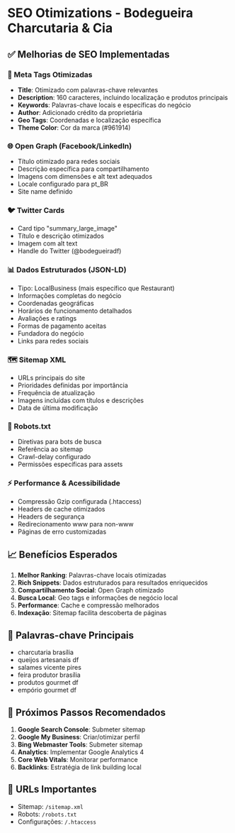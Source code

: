 # SEO Otimizations - Bodegueira Charcutaria & Cia

## ✅ Melhorias de SEO Implementadas

### 📍 Meta Tags Otimizadas

- **Title**: Otimizado com palavras-chave relevantes
- **Description**: 160 caracteres, incluindo localização e produtos principais
- **Keywords**: Palavras-chave locais e específicas do negócio
- **Author**: Adicionado crédito da proprietária
- **Geo Tags**: Coordenadas e localização específica
- **Theme Color**: Cor da marca (#961914)

### 🌐 Open Graph (Facebook/LinkedIn)

- Título otimizado para redes sociais
- Descrição específica para compartilhamento
- Imagens com dimensões e alt text adequados
- Locale configurado para pt_BR
- Site name definido

### 🐦 Twitter Cards

- Card tipo "summary_large_image"
- Título e descrição otimizados
- Imagem com alt text
- Handle do Twitter (@bodegueiradf)

### 📊 Dados Estruturados (JSON-LD)

- Tipo: LocalBusiness (mais específico que Restaurant)
- Informações completas do negócio
- Coordenadas geográficas
- Horários de funcionamento detalhados
- Avaliações e ratings
- Formas de pagamento aceitas
- Fundadora do negócio
- Links para redes sociais

### 🗺️ Sitemap XML

- URLs principais do site
- Prioridades definidas por importância
- Frequência de atualização
- Imagens incluídas com títulos e descrições
- Data de última modificação

### 🤖 Robots.txt

- Diretivas para bots de busca
- Referência ao sitemap
- Crawl-delay configurado
- Permissões específicas para assets

### ⚡ Performance & Acessibilidade

- Compressão Gzip configurada (.htaccess)
- Headers de cache otimizados
- Headers de segurança
- Redirecionamento www para non-www
- Páginas de erro customizadas

## 📈 Benefícios Esperados

1. **Melhor Ranking**: Palavras-chave locais otimizadas
2. **Rich Snippets**: Dados estruturados para resultados enriquecidos
3. **Compartilhamento Social**: Open Graph otimizado
4. **Busca Local**: Geo tags e informações de negócio local
5. **Performance**: Cache e compressão melhorados
6. **Indexação**: Sitemap facilita descoberta de páginas

## 🎯 Palavras-chave Principais

- charcutaria brasília
- queijos artesanais df
- salames vicente pires
- feira produtor brasília
- produtos gourmet df
- empório gourmet df

## 📱 Próximos Passos Recomendados

1. **Google Search Console**: Submeter sitemap
2. **Google My Business**: Criar/otimizar perfil
3. **Bing Webmaster Tools**: Submeter sitemap
4. **Analytics**: Implementar Google Analytics 4
5. **Core Web Vitals**: Monitorar performance
6. **Backlinks**: Estratégia de link building local

## 🔗 URLs Importantes

- Sitemap: `/sitemap.xml`
- Robots: `/robots.txt`
- Configurações: `/.htaccess`
